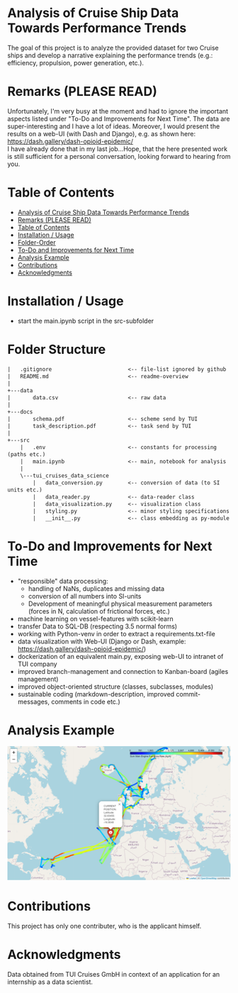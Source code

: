 # Analysis of Cruise Ship Data Towards Performance Trends

The goal of this project is to analyze the provided dataset for two Cruise ships and develop a narrative explaining the performance trends (e.g.: efficiency, propulsion, power generation, etc.).

# Remarks (PLEASE READ)
Unfortunately, I'm very busy at the moment and had to ignore the important aspects listed under "To-Do and Improvements for Next Time". The data are super-interesting and I have a lot of ideas. Moreover, I would present the results on a web-UI (with Dash and Django), e.g. as shown here: <br>
https://dash.gallery/dash-opioid-epidemic/ <br>
I have already done that in my last job...Hope, that the here presented work is still sufficient for a personal conversation, looking forward to hearing from you.

# Table of Contents

<!-- TOC -->

- [Analysis of Cruise Ship Data Towards Performance Trends](#analysis-of-cruise-ship-data-towards-performance-trends)
- [Remarks (PLEASE READ)](#remarks-please-read)
- [Table of Contents](#table-of-contents)
- [Installation / Usage](#installation--usage)
- [Folder-Order](#folder-order)
- [To-Do and Improvements for Next Time](#to-do-and-improvements-for-next-time)
- [Analysis Example](#analysis-example)
- [Contributions](#contributions)
- [Acknowledgments](#acknowledgments)

<!-- /TOC -->

# Installation / Usage
- start the main.ipynb script in the src-subfolder

# Folder Structure
```
|   .gitignore                        <-- file-list ignored by github
|   README.md                         <-- readme-overview
|
+---data
|       data.csv                      <-- raw data
|
+---docs
|       schema.pdf                    <-- scheme send by TUI
|       task_description.pdf          <-- task send by TUI
|
+---src
    |   .env                          <-- constants for processing (paths etc.)
    |   main.ipynb                    <-- main, notebook for analysis
    |
    \---tui_cruises_data_science
        |   data_conversion.py        <-- conversion of data (to SI units etc.)
        |   data_reader.py            <-- data-reader class
        |   data_visualization.py     <-- visualization class
        |   styling.py                <-- minor styling specifications
        |   __init__.py               <-- class embedding as py-module
```

# To-Do and Improvements for Next Time
- "responsible" data processing:
  - handling of NaNs, duplicates and missing data
  - conversion of all numbers into SI-units
  - Development of meaningful physical measurement parameters (forces in N, calculation of frictional forces, etc.)
- machine learning on vessel-features with scikit-learn
- transfer Data to SQL-DB (respecting 3.5 normal forms)
- working with Python-venv in order to extract a requirements.txt-file
- data visualization with Web-UI (Django or Dash, example: https://dash.gallery/dash-opioid-epidemic/)
- dockerization of an equivalent main.py, exposing web-UI to intranet of TUI company
- improved branch-management and connection to Kanban-board (agiles management)
- improved object-oriented structure (classes, subclasses, modules)
- sustainable coding (markdown-description, improved commit-messages, comments in code etc.)

# Analysis Example
![Project Screenshot](./img/map_example.png)

# Contributions
This project has only one contributer, who is the applicant himself.

# Acknowledgments
Data obtained from TUI Cruises GmbH in context of an application for an internship as a data scientist.
